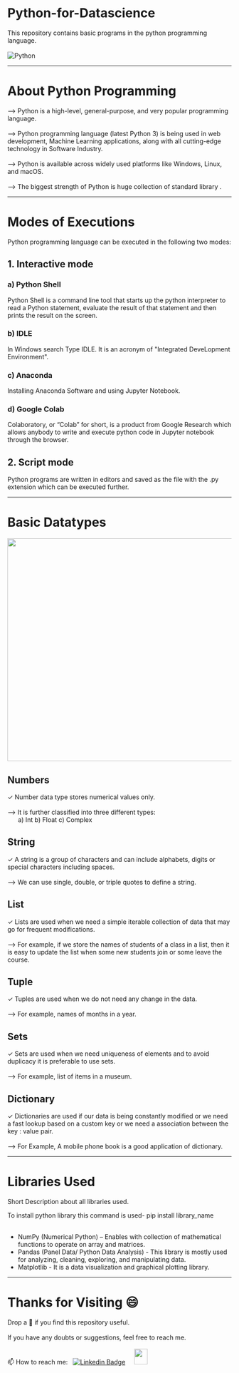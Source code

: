 # Python-for-Datascience
This repository contains basic programs in the python programming language.<br><br>
<img src="https://media3.giphy.com/media/coxQHKASG60HrHtvkt/giphy.gif?cid=790b7611dkgau1ujakt3igpplm9r0nkfvams42q5y263yifr&ep=v1_gifs_search&rid=giphy.gif&ct=g" title="Python Gif" alt="Python">

---

# About Python Programming
--> Python is a high-level, general-purpose, and very popular programming language.<br><br>
--> Python programming language (latest Python 3) is being used in web development, Machine Learning applications, along with all cutting-edge technology in Software Industry.<br><br>
--> Python is available across widely used platforms like Windows, Linux, and macOS.<br><br>
--> The biggest strength of Python is huge collection of standard library .<br>

---

<h1>Modes of Executions</h1>
Python programming language can be executed in the following two modes:
<h2>1. Interactive mode</h2>
<h3>a) Python Shell</h3>
Python Shell is a command line tool that starts up the python interpreter to read a Python statement, 
evaluate the result of that statement and then prints the result on the screen.<br>
<h3>b) IDLE</h3>
In Windows search Type IDLE. It is an acronym of "Integrated DeveLopment Environment".<br>
<h3>c) Anaconda</h3>
Installing Anaconda Software and using Jupyter Notebook.<br>
<h3>d) Google Colab</h3>
Colaboratory, or “Colab” for short, is a product from Google Research which allows anybody to write and execute python code in Jupyter notebook through the browser.<br>

<h2>2. Script mode</h2>
Python programs are written in editors and saved as the file with the .py extension which can be executed further.<br>

---

<h1>Basic Datatypes</h1>

<img src= "https://github.com/madhurimarawat/Python-for-Datascience/assets/105432776/62c5b8d2-21f1-4515-9b8a-8acf12ea1a58" height=500px width=1010>

<h2> Numbers</h2>
✓ Number data type stores numerical values only.<br><br>
--> It is further classified into three different types: <br>
&nbsp   &nbsp &nbsp   a) Int  b) Float  c) Complex
<h2>String</h2>
✓ A string is a group of characters and can include alphabets, digits or special characters including 
spaces.<br><br>
--> We can use single, double, or triple quotes to define a string.
<h2>List</h2>
✓ Lists are used when we need a simple iterable collection of data that may go for frequent modifications.<br><br>
--> For example, if we store the names of students of a class in a list, then it is easy to update the list when 
some new students join or some leave the course.
<h2>Tuple</h2>
✓ Tuples are used when we do not need any change in the data.<br><br>
--> For example, names of months in a year.
<h2>Sets</h2>
✓ Sets are used when we need uniqueness of elements and to avoid duplicacy it is preferable to use sets.<br><br>
--> For example, list of items in a museum.
<h2>Dictionary</h2>
✓ Dictionaries are used if our data is being constantly modified or we need a fast lookup based on a custom 
key or we need a association between the key : value pair.<br><br>
--> For Example, A mobile phone book is a good application of dictionary.

---

<h1>Libraries Used</h1>
<p>Short Description about all libraries used.</p>
To install python library this command is used- pip install library_name <br><br>
<ul>
<li>NumPy (Numerical Python) – Enables with collection of mathematical functions
to operate on array and matrices. </li>
  <li>Pandas (Panel Data/ Python Data Analysis) - This library is mostly used for analyzing,
cleaning, exploring, and manipulating data.</li>
<li>Matplotlib - It is a data visualization and graphical plotting library.</li>
  
</ul>

---

# Thanks for Visiting 😄

Drop a 🌟 if you find this repository useful.<br><br>
If you have any doubts or suggestions, feel free to reach me.<br><br>
📫 How to reach me:  &nbsp; [![Linkedin Badge](https://img.shields.io/badge/-madhurima-blue?style=flat&logo=Linkedin&logoColor=white)](https://www.linkedin.com/in/madhurima-rawat/) &nbsp; &nbsp;
<a href ="mailto:rawatmadhurima@gmail.com"><img src="https://www.freepnglogos.com/uploads/arrow-with-e-mail-logo-png-7.png" height=35 width=30 > </a>
